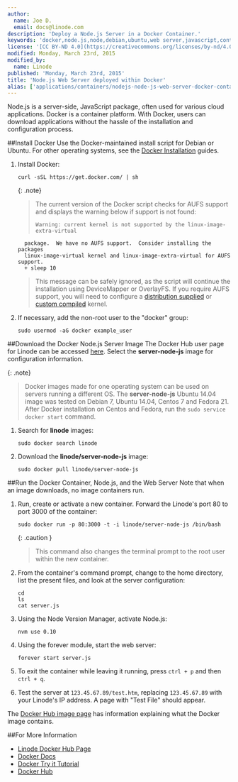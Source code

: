 ```yaml
---
author:
  name: Joe D. 
  email: docs@linode.com
description: 'Deploy a Node.js Server in a Docker Container.'
keywords: 'docker,node.js,node,debian,ubuntu,web server,javascript,container'
license: '[CC BY-ND 4.0](https://creativecommons.org/licenses/by-nd/4.0)'
modified: Monday, March 23rd, 2015
modified_by:
  name: Linode
published: 'Monday, March 23rd, 2015'
title: 'Node.js Web Server deployed within Docker'
alias: ['applications/containers/nodejs-node-js-web-server-docker-container']
---
```



Node.js is a server-side, JavaScript package, often used for various cloud applications. Docker is a container platform. With Docker, users can download applications without the hassle of the installation and configuration process.

##Install Docker
Use the Docker-maintained install script for Debian or Ubuntu. For other operating systems, see the [Docker Installation](https://docs.docker.com/en/latest/installation/) guides.

1.  Install Docker:

        curl -sSL https://get.docker.com/ | sh

    {: .note}
    >
    >The current version of the Docker script checks for AUFS support and displays the warning below if support is not found:
    >
    >     Warning: current kernel is not supported by the linux-image-extra-virtual
          package.  We have no AUFS support.  Consider installing the packages
          linux-image-virtual kernel and linux-image-extra-virtual for AUFS support.
          + sleep 10
    >
    >This message can be safely ignored, as the script will continue the installation using DeviceMapper or OverlayFS. If you require AUFS support, you will need to configure a [distribution supplied](/docs/tools-reference/custom-kernels-distros/run-a-distributionsupplied-kernel-with-pvgrub) or [custom compiled](/docs/tools-reference/custom-kernels-distros/custom-compiled-kernel-with-pvgrub-debian-ubuntu) kernel.

2.  If necessary, add the non-root user to the "docker" group:

        sudo usermod -aG docker example_user

##Download the Docker Node.js Server Image
The Docker Hub user page for Linode can be accessed [here](https://hub.docker.com/u/linode/). Select the **server-node-js** image for configuration information.

{: .note}
>
>Docker images made for one operating system can be used on servers running a different OS. The **server-node-js** Ubuntu 14.04 image was tested on Debian 7, Ubuntu 14.04, Centos 7 and Fedora 21. After Docker installation on Centos and Fedora, run the `sudo service docker start` command.

1.  Search for **linode** images:

        sudo docker search linode

2.  Download the **linode/server-node-js** image:

        sudo docker pull linode/server-node-js

##Run the Docker Container, Node.js, and the Web Server
Note that when an image downloads, no image containers run. 

1.  Run, create or activate a new container. Forward the Linode's port 80 to port 3000 of the container:

        sudo docker run -p 80:3000 -t -i linode/server-node-js /bin/bash 

     {: .caution }
    >
    > This command also changes the terminal prompt to the root user within the new container.

2.  From the container's command prompt, change to the home directory, list the present files, and look at the server configuration:

        cd
        ls
        cat server.js

3.  Using the Node Version Manager, activate Node.js:

        nvm use 0.10

4.  Using the forever module, start the web server:

        forever start server.js

5.  To exit the container while leaving it running, press `ctrl + p` and then `ctrl + q`.

6. Test the server at `123.45.67.89/test.htm`, replacing `123.45.67.89` with your Linode's IP address. A page with "Test File" should appear.

The [Docker Hub image page](https://registry.hub.docker.com/u/linode/server-node-js/) has information explaining what the Docker image contains.

##For More Information
 - [Linode Docker Hub Page](https://hub.docker.com/u/linode/)
 - [Docker Docs](http://docs.docker.com/)
 - [Docker Try it Tutorial](https://www.docker.com/tryit/)
 - [Docker Hub](https://hub.docker.com/)


